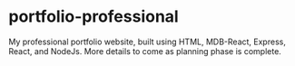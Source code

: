 # portfolio-professional

My professional portfolio website, built using HTML, MDB-React, Express, React, and NodeJs. More details to come as planning phase is complete.
